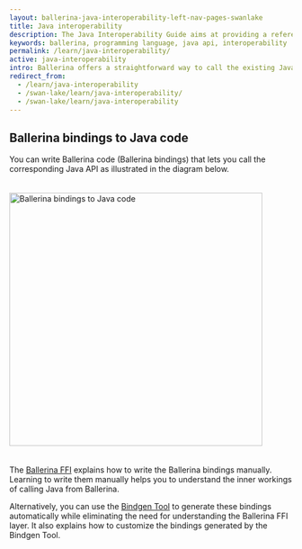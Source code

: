 ```yaml
---
layout: ballerina-java-interoperability-left-nav-pages-swanlake
title: Java interoperability
description: The Java Interoperability Guide aims at providing a reference source for the Bindgen Tool and the Ballerina FFI.
keywords: ballerina, programming language, java api, interoperability
permalink: /learn/java-interoperability/
active: java-interoperability
intro: Ballerina offers a straightforward way to call the existing Java code from Ballerina. Although Ballerina is not designed to be a JVM language, the current implementation, which targets the JVM, aka jBallerina, provides Java interoperability by adhering to the Ballerina language semantics.
redirect_from:
  - /learn/java-interoperability
  - /swan-lake/learn/java-interoperability/
  - /swan-lake/learn/java-interoperability
---
```


## Ballerina bindings to Java code
You can write Ballerina code (Ballerina bindings) that lets you call the corresponding Java API as illustrated in the diagram below.

<img src="/learn/images/ballerina-interop-diagram-without-margin.png" alt="Ballerina bindings to Java code" width="300" height="450" style='width:auto !important; padding-top:20px; padding-bottom:20px;'>

The [Ballerina FFI](https://dev.ballerina.io/learn/java-interoperability/ballerina-ffi/) explains how to write the Ballerina bindings manually. Learning to write them manually helps you to understand the inner workings of calling Java from Ballerina. 

Alternatively, you can use the [Bindgen Tool](https://dev.ballerina.io/learn/java-interoperability/the-bindgen-tool/) to generate these bindings automatically while eliminating the need for understanding the Ballerina FFI layer. It also explains how to customize the bindings generated by the Bindgen Tool.

<style> #tree-expand-all , #tree-collapse-all, .cTocElements {display:none;} .cGitButtonContainer {padding-left: 40px;} </style>


